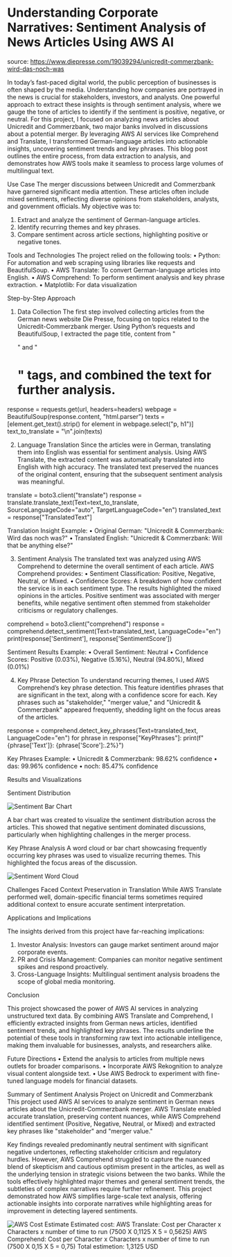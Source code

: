 <h1>Understanding Corporate Narratives: Sentiment Analysis of News Articles Using AWS AI</h1>


source: https://www.diepresse.com/19039294/unicredit-commerzbank-wird-das-noch-was

In today’s fast-paced digital world, the public perception of businesses is often shaped by the media. Understanding how companies are portrayed in the news is crucial for stakeholders, investors, and analysts. One powerful approach to extract these insights is through sentiment analysis, where we gauge the tone of articles to identify if the sentiment is positive, negative, or neutral.
For this project, I focused on analyzing news articles about Unicredit and Commerzbank, two major banks involved in discussions about a potential merger. By leveraging AWS AI services like Comprehend and Translate, I transformed German-language articles into actionable insights, uncovering sentiment trends and key phrases.
This blog post outlines the entire process, from data extraction to analysis, and demonstrates how AWS tools make it seamless to process large volumes of multilingual text.

Use Case
The merger discussions between Unicredit and Commerzbank have garnered significant media attention. These articles often include mixed sentiments, reflecting diverse opinions from stakeholders, analysts, and government officials. My objective was to:
1.	Extract and analyze the sentiment of German-language articles.
2.	Identify recurring themes and key phrases.
3.	Compare sentiment across article sections, highlighting positive or negative tones.

Tools and Technologies
The project relied on the following tools:
•	Python: For automation and web scraping using libraries like requests and BeautifulSoup.
•	AWS Translate: To convert German-language articles into English.
•	AWS Comprehend: To perform sentiment analysis and key phrase extraction.
•	Matplotlib: For data visualization

Step-by-Step Approach

1. Data Collection
The first step involved collecting articles from the German news website Die Presse, focusing on topics related to the Unicredit-Commerzbank merger. Using Python’s requests and BeautifulSoup, I extracted the page title, content from "<p>" and "<h1>" tags, and combined the text for further analysis.

response = requests.get(url, headers=headers)
webpage = BeautifulSoup(response.content, "html.parser")
texts = [element.get_text().strip() for element in webpage.select("p, h1")]
text_to_translate = "\n".join(texts)

2. Language Translation
Since the articles were in German, translating them into English was essential for sentiment analysis. Using AWS Translate, the extracted content was automatically translated into English with high accuracy. The translated text preserved the nuances of the original content, ensuring that the subsequent sentiment analysis was meaningful.

translate = boto3.client("translate")
response = translate.translate_text(Text=text_to_translate, SourceLanguageCode="auto", TargetLanguageCode="en")
translated_text = response["TranslatedText"]

Translation Insight Example:
•	Original German: "Unicredit & Commerzbank: Wird das noch was?"
•	Translated English: "Unicredit & Commerzbank: Will that be anything else?"

3. Sentiment Analysis
The translated text was analyzed using AWS Comprehend to determine the overall sentiment of each article. AWS Comprehend provides:
•	Sentiment Classification: Positive, Negative, Neutral, or Mixed.
•	Confidence Scores: A breakdown of how confident the service is in each sentiment type.
The results highlighted the mixed opinions in the articles. Positive sentiment was associated with merger benefits, while negative sentiment often stemmed from stakeholder criticisms or regulatory challenges.

comprehend = boto3.client("comprehend")
response = comprehend.detect_sentiment(Text=translated_text, LanguageCode="en")
print(response['Sentiment'], response['SentimentScore'])

Sentiment Results Example:
•	Overall Sentiment: Neutral
•	Confidence Scores: Positive (0.03%), Negative (5.16%), Neutral (94.80%), Mixed (0.01%)

4. Key Phrase Detection
To understand recurring themes, I used AWS Comprehend’s key phrase detection. This feature identifies phrases that are significant in the text, along with a confidence score for each. Key phrases such as "stakeholder," "merger value," and "Unicredit & Commerzbank" appeared frequently, shedding light on the focus areas of the articles.

response = comprehend.detect_key_phrases(Text=translated_text, LanguageCode="en")
for phrase in response["KeyPhrases"]:
    print(f"{phrase['Text']}: {phrase['Score']:.2%}")

Key Phrases Example:
•	Unicredit & Commerzbank: 98.62% confidence
•	das: 99.96% confidence
•	noch: 85.47% confidence

Results and Visualizations

Sentiment Distribution

![Sentiment Bar Chart](Sentiment%20bar%20chart.png)

A bar chart was created to visualize the sentiment distribution across the articles. This showed that negative sentiment dominated discussions, particularly when highlighting challenges in the merger process.
 
Key Phrase Analysis
A word cloud or bar chart showcasing frequently occurring key phrases was used to visualize recurring themes. This highlighted the focus areas of the discussion.

![Sentiment Word Cloud](Sentiment%20Wordcloud.png "Key Phrases Word Cloud")

Challenges Faced
Context Preservation in Translation
While AWS Translate performed well, domain-specific financial terms sometimes required additional context to ensure accurate sentiment interpretation.
 
Applications and Implications

The insights derived from this project have far-reaching implications:
1.	Investor Analysis: Investors can gauge market sentiment around major corporate events.
2.	PR and Crisis Management: Companies can monitor negative sentiment spikes and respond proactively.
3.	Cross-Language Insights: Multilingual sentiment analysis broadens the scope of global media monitoring.
 


Conclusion

This project showcased the power of AWS AI services in analyzing unstructured text data. By combining AWS Translate and Comprehend, I efficiently extracted insights from German news articles, identified sentiment trends, and highlighted key phrases.
The results underline the potential of these tools in transforming raw text into actionable intelligence, making them invaluable for businesses, analysts, and researchers alike.
 
Future Directions
•	Extend the analysis to articles from multiple news outlets for broader comparisons.
•	Incorporate AWS Rekognition to analyze visual content alongside text.
•	Use AWS Bedrock to experiment with fine-tuned language models for financial datasets.

Summary of Sentiment Analysis Project on Unicredit and Commerzbank
This project used AWS AI services to analyze sentiment in German news articles about the Unicredit-Commerzbank merger. AWS Translate enabled accurate translation, preserving content nuances, while AWS Comprehend identified sentiment (Positive, Negative, Neutral, or Mixed) and extracted key phrases like "stakeholder" and "merger value."

Key findings revealed predominantly neutral sentiment with significant negative undertones, reflecting stakeholder criticism and regulatory hurdles. However, AWS Comprehend struggled to capture the nuanced blend of skepticism and cautious optimism present in the articles, as well as the underlying tension in strategic visions between the two banks. While the tools effectively highlighted major themes and general sentiment trends, the subtleties of complex narratives require further refinement.
This project demonstrated how AWS simplifies large-scale text analysis, offering actionable insights into corporate narratives while highlighting areas for improvement in detecting layered sentiments.

![AWS Cost Estimate](AWS%20cost%20estimate.png "AWS Cost Estimate for Sentiment Analysis Project")
Estimated cost:  AWS Translate: Cost per Character x Characters x number of time to run (7500 X 0,1125 X 5 = 0,5625)
AWS Comprehend: Cost per Character x Characters x number of time to run (7500 X 0,15 X 5 = 0,75)
Total estimetion: 1,3125 USD
